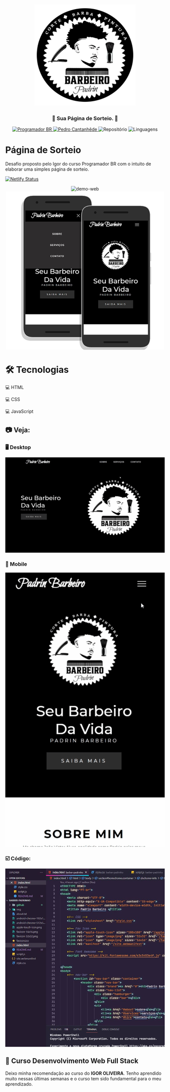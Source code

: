 <h1 align="center">
    <img alt="Sorteio" src="github/logo.png" width="320px" />
</h1>

<div align="center">
    <h3> 👑 Sua Página de Sorteio. 👑 </h3>
    <a href="https://programadorbr.com/?src=adgogbst&gclid=Cj0KCQjwp86EBhD7ARIsAFkgakg4inXFT5ov7LCBH1e27-Hbb3y9IFKxG0CWdbBJ40YkQHwpifGH5nsaAtejEALw_wcB" target="_blank">
      <img src="https://img.shields.io/static/v1?label=ProgramadorBR&message=Igor&color=f0c21b&style=for-the-badge" target="_blank" alt="Programador BR">
    </a>
    <a href="https://github.com/PedroCantanhede" target="_blank">
      <img src="https://img.shields.io/static/v1?label=Author&message=PedroCantanhede&color=f0c21b&style=for-the-badge" target="_blank" alt="Pedro Cantanhêde">
    </a>
    <img src="https://img.shields.io/github/repo-size/PedroCantanhede/Sorteio?color=f0c21b&style=for-the-badge" alt="Repositório"> 
    <img src="https://img.shields.io/github/languages/count/PedroCantanhede/Sorteio?color=f0c21b&style=for-the-badge" alt="Linguagens">
</div>

# Página de Sorteio

Desafio proposto pelo Igor do curso Programador BR com o intuito de elaborar uma simples página de sorteio.

[![Netlify Status](https://api.netlify.com/api/v1/badges/c0a8e42d-208a-41cd-aabe-c5f405a37e3b/deploy-status)](https://pagina-sorteio.netlify.app/)

<div align="center" >
  <img src="./github/note.png" alt="demo-web" height="500">
</div>

<div align="center" >
  <img src="./github/mobile.png" alt="demo-web" height="500">
</div>

# 🛠️ Tecnologias

💻 HTML

💻 CSS

💻 JavaScript


## :camera: Veja:

### 🖥️ Desktop

![GIF](github/desktop.gif)

### 📱 Mobile

![GIF](github/mobile.gif)


### ☑️ Código:

![image](github/codigo.JPG)

## 🌟 Curso Desenvolvimento Web Full Stack

Deixo minha recomendação ao curso do **IGOR OLIVEIRA**. Tenho aprendido muito nessas últimas semanas e o curso tem sido fundamental para o meu aprendizado.

